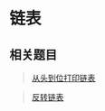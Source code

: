 # 链表

## 相关题目

> [从头到位打印链表](https://leetcode.cn/problems/cong-wei-dao-tou-da-yin-lian-biao-lcof/)

> [反转链表](https://leetcode.cn/problems/fan-zhuan-lian-biao-lcof/submissions/)
